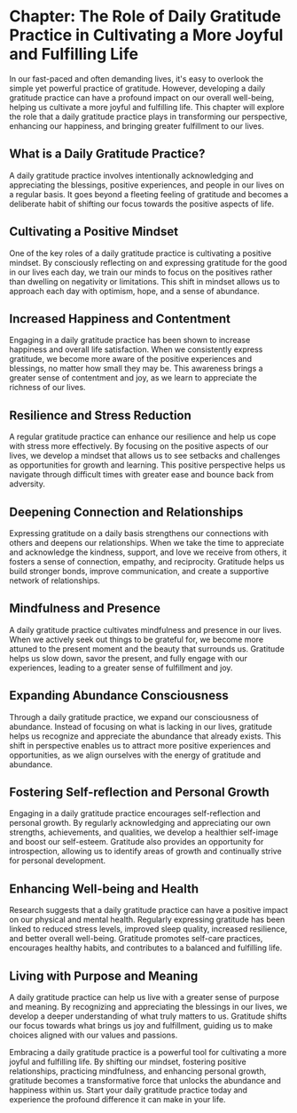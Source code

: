 Chapter: The Role of Daily Gratitude Practice in Cultivating a More Joyful and Fulfilling Life
==============================================================================================

In our fast-paced and often demanding lives, it's easy to overlook the simple yet powerful practice of gratitude. However, developing a daily gratitude practice can have a profound impact on our overall well-being, helping us cultivate a more joyful and fulfilling life. This chapter will explore the role that a daily gratitude practice plays in transforming our perspective, enhancing our happiness, and bringing greater fulfillment to our lives.

**What is a Daily Gratitude Practice?**
---------------------------------------

A daily gratitude practice involves intentionally acknowledging and appreciating the blessings, positive experiences, and people in our lives on a regular basis. It goes beyond a fleeting feeling of gratitude and becomes a deliberate habit of shifting our focus towards the positive aspects of life.

**Cultivating a Positive Mindset**
----------------------------------

One of the key roles of a daily gratitude practice is cultivating a positive mindset. By consciously reflecting on and expressing gratitude for the good in our lives each day, we train our minds to focus on the positives rather than dwelling on negativity or limitations. This shift in mindset allows us to approach each day with optimism, hope, and a sense of abundance.

**Increased Happiness and Contentment**
---------------------------------------

Engaging in a daily gratitude practice has been shown to increase happiness and overall life satisfaction. When we consistently express gratitude, we become more aware of the positive experiences and blessings, no matter how small they may be. This awareness brings a greater sense of contentment and joy, as we learn to appreciate the richness of our lives.

**Resilience and Stress Reduction**
-----------------------------------

A regular gratitude practice can enhance our resilience and help us cope with stress more effectively. By focusing on the positive aspects of our lives, we develop a mindset that allows us to see setbacks and challenges as opportunities for growth and learning. This positive perspective helps us navigate through difficult times with greater ease and bounce back from adversity.

**Deepening Connection and Relationships**
------------------------------------------

Expressing gratitude on a daily basis strengthens our connections with others and deepens our relationships. When we take the time to appreciate and acknowledge the kindness, support, and love we receive from others, it fosters a sense of connection, empathy, and reciprocity. Gratitude helps us build stronger bonds, improve communication, and create a supportive network of relationships.

**Mindfulness and Presence**
----------------------------

A daily gratitude practice cultivates mindfulness and presence in our lives. When we actively seek out things to be grateful for, we become more attuned to the present moment and the beauty that surrounds us. Gratitude helps us slow down, savor the present, and fully engage with our experiences, leading to a greater sense of fulfillment and joy.

**Expanding Abundance Consciousness**
-------------------------------------

Through a daily gratitude practice, we expand our consciousness of abundance. Instead of focusing on what is lacking in our lives, gratitude helps us recognize and appreciate the abundance that already exists. This shift in perspective enables us to attract more positive experiences and opportunities, as we align ourselves with the energy of gratitude and abundance.

**Fostering Self-reflection and Personal Growth**
-------------------------------------------------

Engaging in a daily gratitude practice encourages self-reflection and personal growth. By regularly acknowledging and appreciating our own strengths, achievements, and qualities, we develop a healthier self-image and boost our self-esteem. Gratitude also provides an opportunity for introspection, allowing us to identify areas of growth and continually strive for personal development.

**Enhancing Well-being and Health**
-----------------------------------

Research suggests that a daily gratitude practice can have a positive impact on our physical and mental health. Regularly expressing gratitude has been linked to reduced stress levels, improved sleep quality, increased resilience, and better overall well-being. Gratitude promotes self-care practices, encourages healthy habits, and contributes to a balanced and fulfilling life.

**Living with Purpose and Meaning**
-----------------------------------

A daily gratitude practice can help us live with a greater sense of purpose and meaning. By recognizing and appreciating the blessings in our lives, we develop a deeper understanding of what truly matters to us. Gratitude shifts our focus towards what brings us joy and fulfillment, guiding us to make choices aligned with our values and passions.

Embracing a daily gratitude practice is a powerful tool for cultivating a more joyful and fulfilling life. By shifting our mindset, fostering positive relationships, practicing mindfulness, and enhancing personal growth, gratitude becomes a transformative force that unlocks the abundance and happiness within us. Start your daily gratitude practice today and experience the profound difference it can make in your life.
